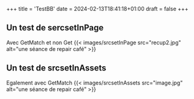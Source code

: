 +++
title = 'TestBB'
date = 2024-02-13T18:41:18+01:00
draft = false
+++

## Un test de sercsetInPage 
Avec GetMatch et non Get
{{< images/srcsetInPage src="recup2.jpg" alt="une séance de repair café" >}}

## Un test de srcsetInAssets
Egalement avec GetMatch
{{< images/srcsetInAssets src="image.jpg" alt="une séance de repair café" >}}